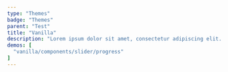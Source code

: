 ```yaml
---
type: "Themes"
badge: "Themes"
parent: "Test"
title: "Vanilla"
description: "Lorem ipsum dolor sit amet, consectetur adipiscing elit. Nunc tempus laoreet leo sit amet iaculis."
demos: [
  "vanilla/components/slider/progress"
]
---
```

